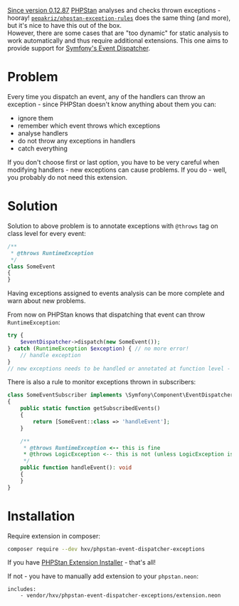 [Since version 0.12.87](https://phpstan.org/blog/bring-your-exceptions-under-control) [PHPStan](https://phpstan.org/) analyses and checks
thrown exceptions - hooray! [`pepakriz/phpstan-exception-rules`](https://github.com/pepakriz/phpstan-exception-rules) does the same thing
(and more), but it's nice to have this out of the box.  
However, there are some cases that are "too dynamic" for static analysis to work automatically and thus require additional extensions.
This one aims to provide support for [Symfony's Event Dispatcher](https://symfony.com/doc/current/components/event_dispatcher.html).

# Problem
Every time you dispatch an event, any of the handlers can throw an exception - since PHPStan doesn't know anything about them you can:
- ignore them
- remember which event throws which exceptions
- analyse handlers
- do not throw any exceptions in handlers
- catch everything

If you don't choose first or last option, you have to be very careful when modifying handlers - new exceptions can cause problems.
If you do - well, you probably do not need this extension.

# Solution
Solution to above problem is to annotate exceptions with `@throws` tag on class level for every event:
```php
/**
 * @throws RuntimeException
 */
class SomeEvent
{
}
```

Having exceptions assigned to events analysis can be more complete and warn about new problems.

From now on PHPStan knows that dispatching that event can throw `RuntimeException`:
```php
try {
    $eventDispatcher->dispatch(new SomeEvent());
} catch (RuntimeException $exception) { // no more error!
    // handle exception
}
// new exceptions needs to be handled or annotated at function level - you will not miss them
```

There is also a rule to monitor exceptions thrown in subscribers:
```php
class SomeEventSubscriber implements \Symfony\Component\EventDispatcher\EventSubscriberInterface
{
    public static function getSubscribedEvents()
    {
        return [SomeEvent::class => 'handleEvent'];
    }

    /**
     * @throws RuntimeException <-- this is fine
     * @throws LogicException <-- this is not (unless LogicException is unchecked)
     */
    public function handleEvent(): void
    {
    }
}
```

# Installation
Require extension in composer:
```bash
composer require --dev hxv/phpstan-event-dispatcher-exceptions
```

If you have [PHPStan Extension Installer](https://github.com/phpstan/extension-installer) - that's all!

If not - you have to manually add extension to your `phpstan.neon`:
```neon
includes:
	- vendor/hxv/phpstan-event-dispatcher-exceptions/extension.neon
```
